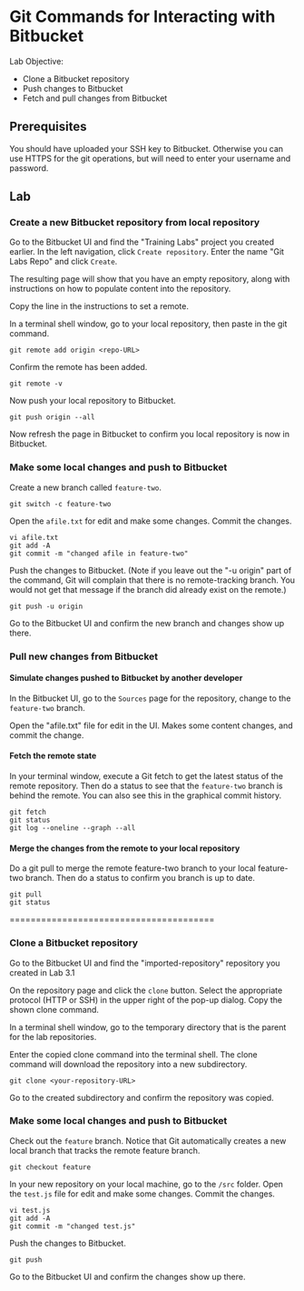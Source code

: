 # Git Commands for Interacting with Bitbucket

Lab Objective:
- Clone a Bitbucket repository
- Push changes to Bitbucket
- Fetch and pull changes from Bitbucket

## Prerequisites

You should have uploaded your SSH key to Bitbucket.  Otherwise you can use HTTPS for the git operations, but will need to enter your username and password.

## Lab

### Create a new Bitbucket repository from local repository

Go to the Bitbucket UI and find the "Training Labs" project you created earlier.  In the left navigation, click `Create repository`.  Enter the name "Git Labs Repo" and click `Create`.

The resulting page will show that you have an empty repository, along with instructions on how to populate content into the repository.

Copy the line in the instructions to set a remote.

In a terminal shell window, go to your local repository, then paste in the git command.
```
git remote add origin <repo-URL>
```

Confirm the remote has been added.
```
git remote -v
```

Now push your local repository to Bitbucket.
```
git push origin --all
```

Now refresh the page in Bitbucket to confirm you local repository is now in Bitbucket.

### Make some local changes and push to Bitbucket

Create a new branch called `feature-two`.
```
git switch -c feature-two
```

Open the `afile.txt` for edit and make some changes. Commit the changes.
```
vi afile.txt
git add -A
git commit -m "changed afile in feature-two"
```

Push the changes to Bitbucket. (Note if you leave out the "-u origin" part of the command, Git will complain that there is no remote-tracking branch. You would not get that message if the branch did already exist on the remote.)
```
git push -u origin
```

Go to the Bitbucket UI and confirm the new branch and changes show up there.

### Pull new changes from Bitbucket

#### Simulate changes pushed to Bitbucket by another developer

In the Bitbucket UI, go to the `Sources` page for the repository, change to the `feature-two` branch.

Open the "afile.txt" file for edit in the UI. Makes some content changes, and commit the change.

#### Fetch the remote state

In your terminal window, execute a Git fetch to get the latest status of the remote repository. Then do a status to see that the `feature-two` branch is behind the remote.  You can also see this in the graphical commit history.
```
git fetch
git status
git log --oneline --graph --all
```

#### Merge the changes from the remote to your local repository

Do a git pull to merge the remote feature-two branch to your local feature-two branch.  Then do a status to confirm you branch is up to date.
```
git pull
git status
```

=======================================

### Clone a Bitbucket repository

Go to the Bitbucket UI and find the "imported-repository" repository you created in Lab 3.1

On the repository page and click the `clone` button.  Select the appropriate protocol (HTTP or SSH) in the upper right of the pop-up dialog.  Copy the shown clone command.

In a terminal shell window, go to the temporary directory that is the parent for the lab repositories.

Enter the copied clone command into the terminal shell.  The clone command will download the repository into a new subdirectory.
```
git clone <your-repository-URL>
```

Go to the created subdirectory and confirm the repository was copied.

### Make some local changes and push to Bitbucket

Check out the `feature` branch.  Notice that Git automatically creates a new local branch that tracks the remote feature branch.
```
git checkout feature
```

In your new repository on your local machine, go to the `/src` folder.  Open the `test.js` file for edit and make some changes. Commit the changes.
```
vi test.js
git add -A
git commit -m "changed test.js"
```

Push the changes to Bitbucket.
```
git push
```

Go to the Bitbucket UI and confirm the changes show up there.
